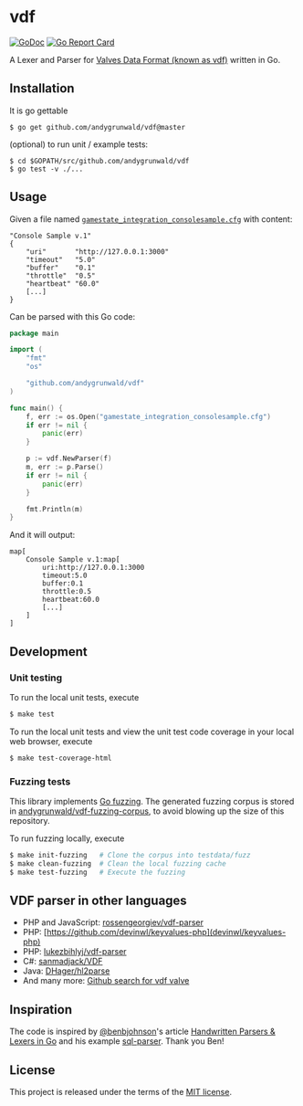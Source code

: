 # vdf

[![GoDoc](https://godoc.org/github.com/andygrunwald/vdf?status.svg)](https://pkg.go.dev/github.com/andygrunwald/vdf)
[![Go Report Card](https://goreportcard.com/badge/github.com/andygrunwald/vdf)](https://goreportcard.com/report/github.com/andygrunwald/vdf)

A Lexer and Parser for [Valves Data Format (known as vdf)](https://developer.valvesoftware.com/wiki/KeyValues) written in Go.

## Installation

It is go gettable

```
$ go get github.com/andygrunwald/vdf@master
```
    
(optional) to run unit / example tests:

```
$ cd $GOPATH/src/github.com/andygrunwald/vdf
$ go test -v ./...
```

## Usage

Given a file named [`gamestate_integration_consolesample.cfg`](testdata/gamestate_integration_consolesample.cfg) with content:

```
"Console Sample v.1"
{
	"uri" 		"http://127.0.0.1:3000"
	"timeout" 	"5.0"
	"buffer"  	"0.1"
	"throttle" 	"0.5"
	"heartbeat"	"60.0"
	[...]
}
```

Can be parsed with this Go code:

```go
package main

import (
	"fmt"
	"os"

	"github.com/andygrunwald/vdf"
)

func main() {
	f, err := os.Open("gamestate_integration_consolesample.cfg")
	if err != nil {
		panic(err)
	}

	p := vdf.NewParser(f)
	m, err := p.Parse()
	if err != nil {
		panic(err)
	}

	fmt.Println(m)
}
```

And it will output:

```
map[
	Console Sample v.1:map[
		uri:http://127.0.0.1:3000
		timeout:5.0
		buffer:0.1
		throttle:0.5
		heartbeat:60.0
		[...]
	]
]
```

## Development

### Unit testing

To run the local unit tests, execute

```sh
$ make test
```

To run the local unit tests and view the unit test code coverage in your local web browser, execute

```sh
$ make test-coverage-html
```

### Fuzzing tests

This library implements [Go fuzzing](https://go.dev/security/fuzz/).
The generated fuzzing corpus is stored in [andygrunwald/vdf-fuzzing-corpus](https://github.com/andygrunwald/vdf-fuzzing-corpus/), to avoid blowing up the size of this repository.

To run fuzzing locally, execute

```sh
$ make init-fuzzing   # Clone the corpus into testdata/fuzz
$ make clean-fuzzing  # Clean the local fuzzing cache
$ make test-fuzzing   # Execute the fuzzing
```

## VDF parser in other languages

* PHP and JavaScript: [rossengeorgiev/vdf-parser](https://github.com/rossengeorgiev/vdf-parser)
* PHP: [https://github.com/devinwl/keyvalues-php](devinwl/keyvalues-php)
* PHP: [lukezbihlyj/vdf-parser](https://github.com/lukezbihlyj/vdf-parser)
* C#: [sanmadjack/VDF](https://github.com/sanmadjack/VDF)
* Java: [DHager/hl2parse](https://github.com/DHager/hl2parse)
* And many more: [Github search for vdf valve](https://github.com/search?p=1&q=vdf+valve&ref=searchresults&type=Repositories&utf8=%E2%9C%93)

## Inspiration

The code is inspired by [@benbjohnson](https://github.com/benbjohnson)'s article [Handwritten Parsers & Lexers in Go](https://blog.gopheracademy.com/advent-2014/parsers-lexers/) and his example [sql-parser](https://github.com/benbjohnson/sql-parser).
Thank you Ben!

## License

This project is released under the terms of the [MIT license](http://en.wikipedia.org/wiki/MIT_License).
